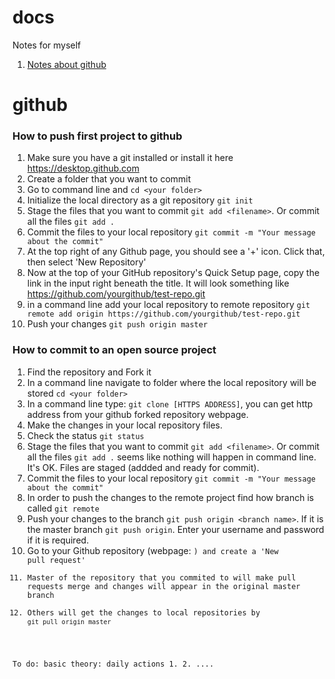 # docs
Notes for myself
1. [Notes about github](#github)
# github
### How to push first project to github
1. Make sure you have a git installed or install it here https://desktop.github.com
2. Create a folder that you want to commit
3. Go to command line and `cd <your folder>` 
4. Initialize the local directory as a git repository `git init`
5. Stage the files that you want to commit `git add <filename>`. Or commit all the files `git add .`
6. Commit the files to your local repository `git commit -m "Your message about the commit"`
7. At the top right of any Github page, you should see a '+' icon. Click that, then select 'New Repository'
8. Now at the top of your GitHub repository's Quick Setup page, copy the link in the input right beneath the title. 
It will look something like https://github.com/yourgithub/test-repo.git
9. in a command line add your local repository to remote repository `git remote add origin https://github.com/yourgithub/test-repo.git`
10. Push your changes `git push origin master`
### How to commit to an open source project
1. Find the repository and Fork it
2. In a command line navigate to folder where the local repository will be stored `cd <your folder>`
3. In a command line type: `git clone [HTTPS ADDRESS]`, you can get http address from your github forked repository webpage. 
4. Make the changes in your local repository files.
5. Check the status `git status`
6. Stage the files that you want to commit `git add <filename>`. Or commit all the files `git add .` seems like nothing will happen in command line. It's OK. Files are staged (addded and ready for commit).
7. Commit the files to your local repository `git commit -m "Your message about the commit"`
8. In order to push the changes to the remote project find how branch is called `git remote`
9. Push your changes to the branch `git push origin <branch name>`. If it is the master branch `git push origin`. Enter your username and password if it is required.
10. Go to your Github repository (webpage: <code>) and create a 'New pull request'
11. Master of the repository that you commited to will make pull requests merge and changes will appear in the original master branch
12. Others will get the changes to local repositories by `git pull origin master`

To do: basic theory:
daily actions
1.
2.
....
